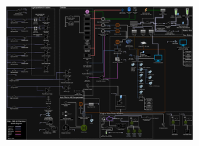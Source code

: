 ![image](https://raw.githubusercontent.com/Djaahny/Xilje_Block-diagram/refs/heads/main/Main%20diagram.jpg)
